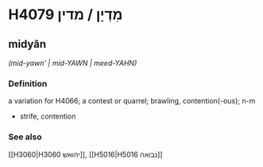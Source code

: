 # H4079 מִדְיָן / מדין

## midyân

_(mid-yawn' | mid-YAWN | meed-YAHN)_

### Definition

a variation for H4066; a contest or quarrel; brawling, contention(-ous); n-m

- strife, contention

### See also

[[H3060|H3060 יהואש]], [[H5016|H5016 נבואה]]
